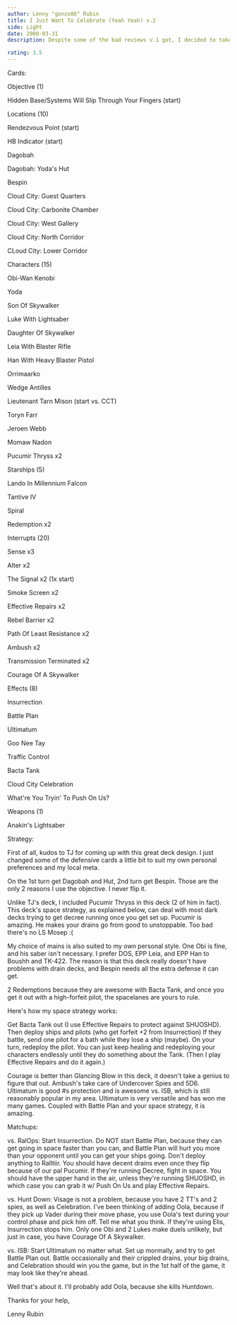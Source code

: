 ```yaml
---
author: Lenny "gonzo86" Rubin
title: I Just Want To Celebrate (Yeah Yeah) v.2
side: Light
date: 2000-03-31
description: Despite some of the bad reviews v.1 got, I decided to take a variation of it to states, and woohoo, it went undefeated! Now if I could just win with my dark deck...

rating: 3.5
---
```

Cards: 

Objective (1)
Hidden Base/Systems Will Slip Through Your Fingers (start)

Locations (10)
Rendezvous Point (start)
HB Indicator (start)
Dagobah
Dagobah: Yoda's Hut
Bespin
Cloud City: Guest Quarters
Cloud City: Carbonite Chamber
Cloud City: West Gallery
Cloud City: North Corridor
CLoud City: Lower Corridor

Characters (15)
Obi-Wan Kenobi
Yoda
Son Of Skywalker
Luke With Lightsaber
Daughter Of Skywalker
Leia With Blaster Rifle
Han With Heavy Blaster Pistol
Orrimaarko
Wedge Antilles
Lieutenant Tarn Mison (start vs. CCT)
Toryn Farr
Jeroen Webb
Momaw Nadon
Pucumir Thryss x2

Starships (5)
Lando In Millennium Falcon
Tantive IV
Spiral
Redemption x2

Interrupts (20)
Sense x3
Alter x2
The Signal x2 (1x start)
Smoke Screen x2
Effective Repairs x2
Rebel Barrier x2
Path Of Least Resistance x2
Ambush x2
Transmission Terminated x2
Courage Of A Skywalker

Effects (8)
Insurrection
Battle Plan
Ultimatum
Goo Nee Tay
Traffic Control
Bacta Tank
Cloud City Celebration
What're You Tryin' To Push On Us?

Weapons (1)
Anakin's Lightsaber



Strategy: 

First of all, kudos to TJ for coming up with this great deck design. I just changed some of the defensive cards a little bit to suit my own personal preferences and my local meta. 

On the 1st turn get Dagobah and Hut, 2nd turn get Bespin. Those are the only 2 reasons I use the objective. I never flip it. 
Unlike TJ's deck, I included Pucumir Thryss in this deck (2 of him in fact). This deck's space strategy, as explained below, can deal with most dark decks trying to get decree running once you get set up. Pucumir is amazing. He makes your drains go from good to unstoppable. Too bad there's no LS Mosep :( 
My choice of mains is also suited to my own personal style. One Obi is fine, and his saber isn't necessary. I prefer DOS, EPP Leia, and EPP Han to Boushh and TK-422. The reason is that this deck really doesn't have problems with drain decks, and Bespin needs all the estra defense it can get. 
2 Redemptions because they are awesome with Bacta Tank, and once you get it out with a high-forfeit pilot, the spacelanes are yours to rule. 
Here's how my space strategy works:
Get Bacta Tank out (I use Effective Repairs to protect against SHUOSHD). Then deploy ships and pilots (who get forfeit +2 from Insurrection) If they battle, send one pilot for a bath while they lose a ship (maybe). On your turn, redeploy the pilot. You can just keep healing and redeploying your characters endlessly until they do something about the Tank. (Then I play Effective Repairs and do it again.)
Courage is better than Glancing Blow in this deck, it doesn't take a genius to figure that out. Ambush's take care of Undercover Spies and 5D6. Ultimatum is good #s protection and is awesome vs. ISB, which is still reasonably popular in my area. Ultimatum is very versatile and has won me many games. Coupled with Battle Plan and your space strategy, it is amazing.

Matchups:

vs. RalOps: Start Insurrection. Do NOT start Battle Plan, because they can get going in space faster than you can, and Battle Plan will hurt you more than your opponent until you can get your ships going. Don't deploy anything to Ralltiir. You should have decent drains even once they flip because of our pal Pucumir. If they're running Decree, fight in space. You should have the upper hand in the air, unless they're running SHUOSHD, in which case you can grab it w/ Push On Us and play Effective Repairs. 

vs. Hunt Down: Visage is not a problem, because you have 2 TT's and 2 spies, as well as Celebration. I've been thinking of adding Oola, because if they pick up Vader during their move phase, you use Oola's text during your control phase and pick him off. Tell me what you think. If they're using Elis, Insurrection stops him. Only one Obi and 2 Lukes make duels unlikely, but just in case, you have Courage Of A Skywalker.

vs. ISB: Start Ultimatum no matter what. Set up mormally, and try to get Battle Plan out. Battle occasionally and their crippled drains, your big drains, and Celebration should win you the game, but in the 1st half of the game, it may look like they're ahead. 

Well that's about it. I'll probably add Oola, because she kills Huntdown. 
Thanks for your help,
Lenny Rubin



